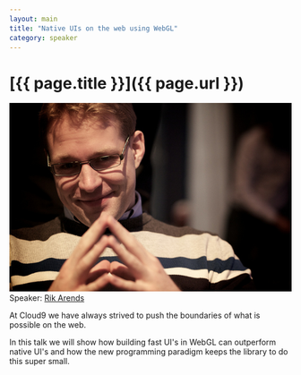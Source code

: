 ```yaml
---
layout: main
title: "Native UIs on the web using WebGL"
category: speaker
---
```


# [{{ page.title }}]({{ page.url }})

<a href="http://www.c9.io"><img src="/images/rik-arends.jpeg" class="speaker" alt="Rik Arends"></a>
Speaker: <a href="http://www.c9.io">Rik Arends</a>

At Cloud9 we have always strived to push the boundaries of what is possible on the web.

In this talk we will show how building fast UI's in WebGL can outperform native UI's and how the new programming paradigm keeps the library to do this super small.
